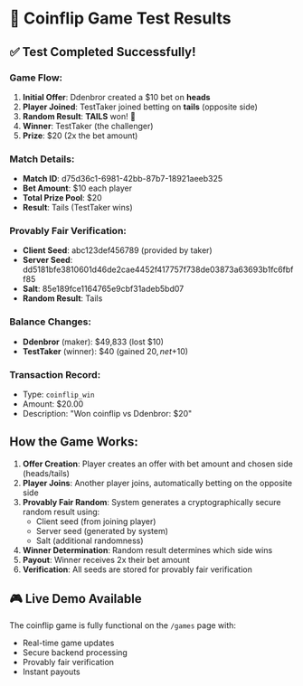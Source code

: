 # 🎯 Coinflip Game Test Results

## ✅ Test Completed Successfully!

### Game Flow:
1. **Initial Offer**: Ddenbror created a $10 bet on **heads**
2. **Player Joined**: TestTaker joined betting on **tails** (opposite side)
3. **Random Result**: **TAILS** won! 🎲
4. **Winner**: TestTaker (the challenger)
5. **Prize**: $20 (2x the bet amount)

### Match Details:
- **Match ID**: d75d36c1-6981-42bb-87b7-18921aeeb325
- **Bet Amount**: $10 each player
- **Total Prize Pool**: $20
- **Result**: Tails (TestTaker wins)

### Provably Fair Verification:
- **Client Seed**: abc123def456789 (provided by taker)
- **Server Seed**: dd5181bfe3810601d46de2cae4452f417757f738de03873a63693b1fc6fbff85
- **Salt**: 85e189fce1164765e9cbf31adeb5bd07
- **Random Result**: Tails

### Balance Changes:
- **Ddenbror** (maker): $49,833 (lost $10)
- **TestTaker** (winner): $40 (gained $20, net +$10)

### Transaction Record:
- Type: `coinflip_win`
- Amount: $20.00
- Description: "Won coinflip vs Ddenbror: $20"

## How the Game Works:

1. **Offer Creation**: Player creates an offer with bet amount and chosen side (heads/tails)
2. **Player Joins**: Another player joins, automatically betting on the opposite side
3. **Provably Fair Random**: System generates a cryptographically secure random result using:
   - Client seed (from joining player)
   - Server seed (generated by system)
   - Salt (additional randomness)
4. **Winner Determination**: Random result determines which side wins
5. **Payout**: Winner receives 2x their bet amount
6. **Verification**: All seeds are stored for provably fair verification

## 🎮 Live Demo Available
The coinflip game is fully functional on the `/games` page with:
- Real-time game updates
- Secure backend processing
- Provably fair verification
- Instant payouts